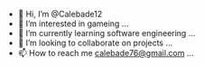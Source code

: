 - 👋 Hi, I’m @Calebade12
- 👀 I’m interested in gameing ...
- 🌱 I’m currently learning software engineering ...
- 💞️ I’m looking to collaborate on projects ...
- 📫 How to reach me calebade76@gmail.com ...

<!---
Calebade12/Calebade12 is a ✨ special ✨ repository because its `README.md` (this file) appears on your GitHub profile.
You can click the Preview link to take a look at your changes.
--->
